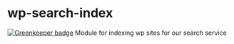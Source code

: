 # wp-search-index

[![Greenkeeper badge](https://badges.greenkeeper.io/telemark/wp-search-index.svg)](https://greenkeeper.io/)
Module for indexing wp sites for our search service

